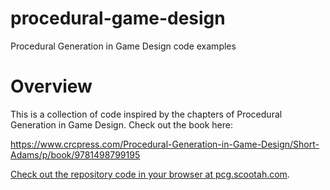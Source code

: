 # procedural-game-design
Procedural Generation in Game Design code examples

# Overview
This is a collection of code inspired by the chapters of
Procedural Generation in Game Design. Check out the book here:

https://www.crcpress.com/Procedural-Generation-in-Game-Design/Short-Adams/p/book/9781498799195

[Check out the repository code in your browser at pcg.scootah.com](http://pcg.scootah.com).